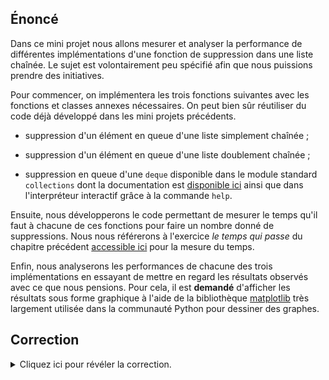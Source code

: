 ## Énoncé

Dans ce mini projet nous allons mesurer et analyser la performance de différentes implémentations d'une fonction de suppression dans une liste chaînée.
Le sujet est volontairement peu spécifié afin que nous puissions prendre des initiatives.

Pour commencer, on implémentera les trois fonctions suivantes avec les fonctions et classes annexes nécessaires.
On peut bien sûr réutiliser du code déjà développé dans les mini projets précédents.

- suppression d'un élément en queue d'une liste simplement chaînée ;

- suppression d'un élément en queue d'une liste doublement chaînée ;

- suppression en queue d'une `deque` disponible dans le module standard `collections` dont la documentation est [disponible ici](https://docs.python.org/3.6/library/collections.html#collections.deque) ainsi que dans l'interpréteur interactif grâce à la commande `help`.

Ensuite, nous développerons le code permettant de mesurer le temps qu'il faut à chacune de ces fonctions pour faire un nombre donné de suppressions.
Nous nous référerons à l'exercice *le temps qui passe* du chapitre précédent [accessible ici](/2-iterations/travaux-pratiques/04-perf-sdd/exercices/01-mesure-du-temps) pour la mesure du temps.

Enfin, nous analyserons les performances de chacune des trois implémentations en essayant de mettre en regard les résultats observés avec ce que nous pensions.
Pour cela, il est **demandé** d'afficher les résultats sous forme graphique à l'aide de la bibliothèque [matplotlib](https://matplotlib.org/) très largement utilisée dans la communauté Python pour dessiner des graphes.

## Correction
<details markdown="1">
<summary>Cliquez ici pour révéler la correction.</summary>
Voici une façon de faire :
```python
#!/usr/bin/env python3

"""Analyse de performance entre liste simplement, doublement chaînée et dequeue."""

import collections
from time import time as my_time
import matplotlib.pyplot as plt

NB_SUP_TO_TIME = 10
INPUT_SIZES = range(NB_SUP_TO_TIME, 100_000, 1_000)


class Cellule:
    """Une cellule d'une liste simplement chaînée.

    Possède une référence vers la valeur, une
    référence vers la cellule suivante et une
    vers la cellule précédente.
    """

    def __init__(self, valeur, suivant, precedent):
        self.valeur = valeur
        self.suivant = suivant
        self.precedent = precedent


class ListeSimplementChainee:
    """Une liste simplement chaînée."""

    def __init__(self, valeurs):
        self.tete = None
        self.queue = None
        self.taille = 0

        for val in valeurs:
            ajoute_en_queue_simplement(self, val)

    def __str__(self):
        """Renvoie val1 --> val2 --> val3 ..."""
        return " --> ".join(str(c.valeur) for c in recupere_cellules(self))


def ajoute_en_queue_simplement(liste_chainee, valeur):
    """Ajoute une cellule en queue de la liste simplement chaînée."""

    # Possible en temps constant grace au pointeur de queue.
    liste_chainee.taille += 1
    nouvelle_cellule = Cellule(valeur, suivant=None, precedent=None)
    if liste_chainee.queue:
        liste_chainee.queue.suivant = nouvelle_cellule
    else:
        liste_chainee.tete = nouvelle_cellule

    liste_chainee.queue = nouvelle_cellule
    return liste_chainee


def supprime_en_queue_simplement(liste_chainee):
    """Supprime la queue de la liste simplement chaînée."""

    # Si la liste est vide
    if not liste_chainee.tete:
        return

    # Si la liste possède un seul élément
    if liste_chainee.tete == liste_chainee.queue:
        liste_chainee.tete = None
        liste_chainee.queue = None
        return

    # Sinon il faut parcouri la liste pour
    # trouver l'avant dernier
    second_to_last = None
    for queue in recupere_cellules(liste_chainee):
        if queue == liste_chainee.queue:
            break
        second_to_last = queue

    # On casse le lien entre l'avant dernier et le dernier
    # puis on dit que la nouvelle queue est l'avant dernier
    second_to_last.suivant = None
    liste_chainee.queue = second_to_last


def recupere_cellules(liste_chainee):
    """Générateur sur toutes les cellules de `liste_chainee`."""
    cellule_courante = liste_chainee.tete
    while cellule_courante:
        yield cellule_courante
        cellule_courante = cellule_courante.suivant


class ListeDoublementChainee:
    """Une liste doublement chaînée."""

    def __init__(self, valeurs):
        self.tete = None
        self.queue = None
        self.taille = 0

        for val in valeurs:
            ajoute_en_queue_doublement(self, val)

    def __str__(self):
        """Renvoie val1 --> val2 --> val3 ..."""
        return " --> ".join([str(c.valeur) for c in recupere_cellules(self)])


def ajoute_en_queue_doublement(liste_chainee, valeur):
    """Ajoute une cellule en queue de la liste doublement chaînée."""

    # Possible en temps constant grace au pointeur de queue.
    liste_chainee.taille += 1
    nouvelle_cellule = Cellule(valeur, suivant=None, precedent=liste_chainee.queue)
    if liste_chainee.queue:
        liste_chainee.queue.suivant = nouvelle_cellule
    else:
        liste_chainee.tete = nouvelle_cellule

    liste_chainee.queue = nouvelle_cellule


def supprime_en_queue_doublement(liste_chainee):
    """Supprime la queue de la liste doublement chaînée."""

    # Si la liste est vide
    if not liste_chainee.tete:
        return

    # Si la liste possède un seul élément
    if liste_chainee.tete == liste_chainee.queue:
        liste_chainee.tete = None
        liste_chainee.queue = None
        return

    # Sinon
    liste_chainee.queue.precedent.suivant = None
    liste_chainee.queue = liste_chainee.queue.precedent


def bench_liste_chainee_maison(constructeur, fonction_supression):
    """Fait les expériences (benchs en anglais) pour une liste chainée maison."""
    perfs = {}
    for size in INPUT_SIZES:
        liste_chainee = constructeur(range(size))
        start_time = my_time()
        for _ in range(NB_SUP_TO_TIME):
            fonction_supression(liste_chainee)
        end_time = my_time()
        perfs[size] = end_time - start_time
    return perfs


def bench_deque():
    """Fait les expériences (benchs en anglais) pour une dequeue."""
    perfs = {}
    for size in INPUT_SIZES:
        deq = collections.deque()
        for val in range(size):
            deq.append(val)
        start_time = my_time()
        for _ in range(NB_SUP_TO_TIME):
            deq.pop()
        end_time = my_time()
        perfs[size] = end_time - start_time
    return perfs


def bench_and_plot():
    """Fait les expériences (benchs en anglais) et affiche le résultat avec matplotlib."""

    # Get performance results
    perfs_simplement = bench_liste_chainee_maison(
        ListeSimplementChainee, supprime_en_queue_simplement
    )
    perfs_doublement = bench_liste_chainee_maison(
        ListeDoublementChainee, supprime_en_queue_doublement
    )
    perfs_deque = bench_deque()

    # Plot them using matplotlib

    # Create subplots of size 2 (two plots vertically stacked)
    _, axs = plt.subplots(2)

    # Plot 1 is simple vs double
    axs[0].plot(
        list(perfs_simplement.keys()),
        list(perfs_simplement.values()),
        label="chaînage simple",
    )
    axs[0].plot(
        list(perfs_doublement.keys()),
        list(perfs_doublement.values()),
        label="chaînage double",
    )
    axs[0].set_title("chaînage simple vs chaînage double")
    axs[0].legend(loc="upper left")
    axs[0].set(ylabel=f"temps pour faire {NB_SUP_TO_TIME} supressions (sec)")

    # Plot 2 is double vs dequeue
    axs[1].plot(list(perfs_deque.keys()), list(perfs_deque.values()), label="deque")
    axs[1].plot(
        list(perfs_doublement.keys()),
        list(perfs_doublement.values()),
        label="chaînage double",
    )
    axs[1].set_title("chaînage double vs deque")
    axs[1].legend(loc="upper left")
    axs[1].set(
        xlabel="taille de la liste",
        ylabel=f"temps pour faire {NB_SUP_TO_TIME} suppressions (sec)",
    )

    # Open the plot window, in full screen mode
    mng = plt.get_current_fig_manager()
    mng.resize(*mng.window.maxsize())
    plt.show()


if __name__ == "__main__":
    bench_and_plot()
```

Voici le résultat du code ci-dessus sur ma (Manu) machine.

![matplotlib-res.png](matplotlib-res.png)

Le graphe montre clairement les points suivants :

- le coût de la suppression avec chaînage simple est une fonction linéaire du nombre de la taille de la liste ;

- `collections.deque` est meilleur que notre propre chaînage double. Normal c'est du C optimisé aux petits oignons ;

- il y a quand même un peu de bruit dans ces expériences faites rapidement ;

</details>
## Exercices

- [Première classe](/3-references/travaux-pratiques/15-listes-sc/exercices/01-premiere-classe/index.html)
- [Référence vers une fonction](/3-references/travaux-pratiques/17-op-listes-sc-yield/exercices/01-reference-vers-fonction/index.html)
